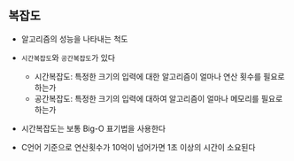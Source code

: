 ## 복잡도

- 알고리즘의 성능을 나타내는 척도

- `시간복잡도`와 `공간복잡도`가 있다
  - 시간복잡도: 특정한 크기의 입력에 대한 알고리즘이 얼마나 연산 횟수를 필요로 하는가
  - 공간복잡도: 특정한 크기의 입력에 대하여 알고리즘이 얼마나 메모리를 필요로 하는가
- 시간복잡도는 보통 Big-O 표기법을 사용한다
- C언어 기준으로 연산횟수가 10억이 넘어가면 1초 이상의 시간이 소요된다

